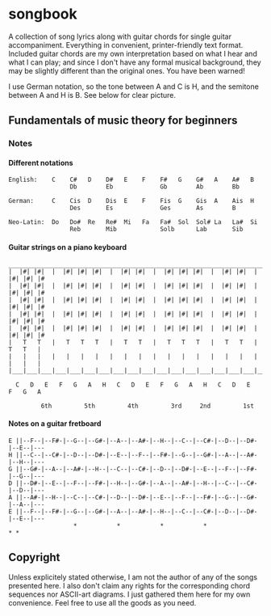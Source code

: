 # songbook

A collection of song lyrics along with guitar chords for single guitar
accompaniment. Everything in convenient, printer-friendly text format.
Included guitar chords are my own interpretation based on what I hear
and what I can play; and since I don't have any formal musical
background, they may be slightly different than the original ones. You
have been warned!

I use German notation, so the tone between A and C is H, and the
semitone between A and H is B. See below for clear picture.

## Fundamentals of music theory for beginners

### Notes

#### Different notations

```
English:    C    C#   D    D#   E    F    F#   G    G#   A    A#   B
                 Db        Eb             Gb        Ab        Bb

German:     C    Cis  D    Dis  E    F    Fis  G    Gis  A    Ais  H
                 Des       Es             Ges       As        B

Neo-Latin:  Do   Do#  Re   Re#  Mi   Fa   Fa#  Sol  Sol# La   La#  Si
                 Reb       Mib            Solb      Lab       Sib
```

#### Guitar strings on a piano keyboard

```
_________________________________________________________________________________
|  |#| |#|  |  |#| |#| |#|  |  |#| |#|  |  |#| |#| |#|  |  |#| |#|  |  |#| |#| |#
|  |#| |#|  |  |#| |#| |#|  |  |#| |#|  |  |#| |#| |#|  |  |#| |#|  |  |#| |#| |#
|  |#| |#|  |  |#| |#| |#|  |  |#| |#|  |  |#| |#| |#|  |  |#| |#|  |  |#| |#| |#
|  |#| |#|  |  |#| |#| |#|  |  |#| |#|  |  |#| |#| |#|  |  |#| |#|  |  |#| |#| |#
|  |#| |#|  |  |#| |#| |#|  |  |#| |#|  |  |#| |#| |#|  |  |#| |#|  |  |#| |#| |#
|   T   T   |   T   T   T   |   T   T   |   T   T   T   |   T   T   |   T   T   |
|   |   |   |   |   |   |   |   |   |   |   |   |   |   |   |   |   |   |   |   |
|___|___|___|___|___|___|___|___|___|___|___|___|___|___|___|___|___|___|___|___|

  C   D   E   F   G   A   H   C   D   E   F   G   A   H   C   D   E   F   G   A

         6th         5th         4th         3rd     2nd         1st
```

#### Notes on a guitar fretboard

```
E ||--F--|--F#-|--G--|--G#-|--A--|--A#-|--H--|--C--|--C#-|--D--|--D#-|--E--|---
H ||--C--|--C#-|--D--|--D#-|--E--|--F--|--F#-|--G--|--G#-|--A--|--A#-|--H--|---
G ||--G#-|--A--|--A#-|--H--|--C--|--C#-|--D--|--D#-|--E--|--F--|--F#-|--G--|---
D ||--D#-|--E--|--F--|--F#-|--H--|--G#-|--A--|--A#-|--H--|--C--|--C#-|--D--|---
A ||--A#-|--H--|--C--|--C#-|--D--|--D#-|--E--|--F--|--F#-|--G--|--G#-|--A--|---
E ||--F--|--F#-|--G--|--G#-|--A--|--A#-|--H--|--C--|--C#-|--D--|--D#-|--E--|---
                  *           *           *           *                * *
```

## Copyright

Unless explicitely stated otherwise, I am not the author of any of the
songs presented here. I also don't claim any rights for the
corresponding chord sequences nor ASCII-art diagrams. I just gathered
them here for my own convenience. Feel free to use all the goods as you
need.

